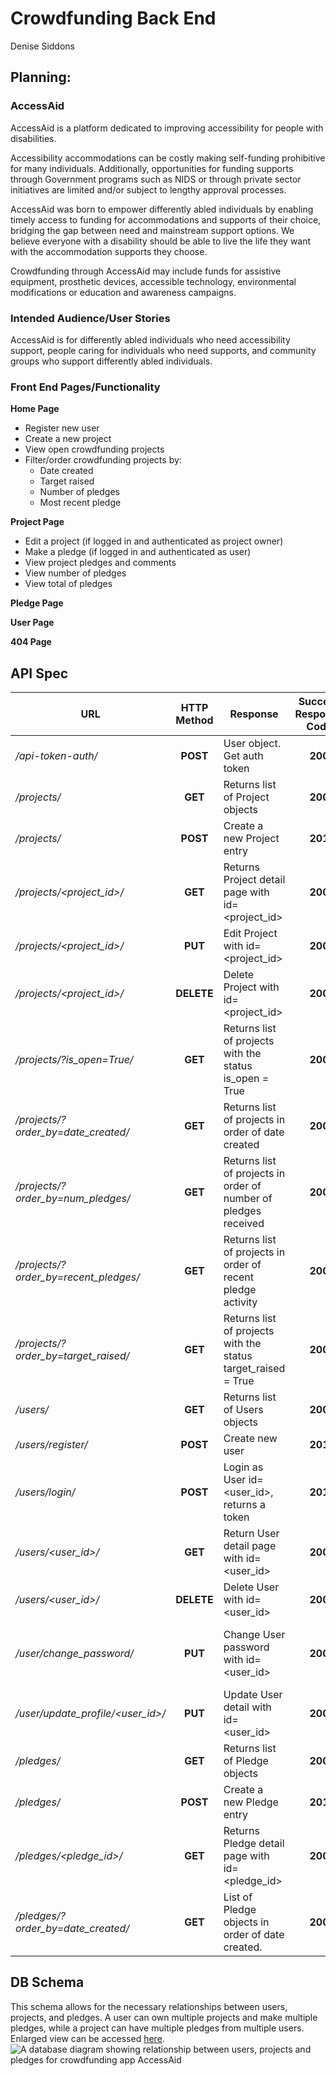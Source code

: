 # Crowdfunding Back End
Denise Siddons

## Planning:

### AccessAid
AccessAid is a platform dedicated to improving accessibility for people with disabilities.

Accessibility accommodations can be costly making self-funding prohibitive for many individuals. Additionally, opportunities for funding supports through Government programs such as NIDS or through private sector initiatives are limited and/or subject to lengthy approval processes.

AccessAid was born to empower differently abled individuals by enabling timely access to funding for accommodations and supports of their choice, bridging the gap between need and mainstream support options. We believe everyone with a disability should be able to live the life they want with the accommodation supports they choose.

Crowdfunding through AccessAid may include funds for assistive equipment, prosthetic devices, accessible technology, environmental modifications or education and awareness campaigns.

### Intended Audience/User Stories
AccessAid is for differently abled individuals who need accessibility support, people caring for individuals who need supports, and community groups who support differently abled individuals.

### Front End Pages/Functionality
**Home Page**
- Register new user
- Create a new project
- View open crowdfunding projects
- Filter/order crowdfunding projects by:
  - Date created
  - Target raised
  - Number of pledges
  - Most recent pledge

**Project Page**
- Edit a project (if logged in and authenticated as project owner)
- Make a pledge (if logged in and authenticated as user)
- View project pledges and comments
- View number of pledges
- View total of pledges

**Pledge Page**

**User Page**

**404 Page**


## API Spec

| URL | HTTP Method | Response | Success Response Code | Authentication/Authorisation |
| ------------------ | :-----------: | ---------------------------------- | :------------: | ---------------------------- |
|*/api-token-auth/*|**POST**|User object. Get auth token|**200**|None required|
|*/projects/*|**GET**|Returns list of Project objects|**200**|None required|
|*/projects/*|**POST**|Create a new Project entry|**201**|Must be logged in / auth_token required|
|*/projects/<project_id>/*|**GET**|Returns Project detail page with id=<project_id>|**200**|None required|
|*/projects/<project_id>/*|**PUT**|Edit Project with id=<project_id>|**200**|Must be logged in / auth_token required|
|*/projects/<project_id>/*|**DELETE**|Delete Project with id=<project_id>|**200**|Must be logged in / auth_token required|
|*/projects/?is_open=True/*|**GET**|Returns list of projects with the status is_open = True|**200**|None required|
|*/projects/?order_by=date_created/*|**GET**|Returns list of projects in order of date created|**200**|None required|
|*/projects/?order_by=num_pledges/*|**GET**|Returns list of projects in order of number of pledges received|**200**|None required|
|*/projects/?order_by=recent_pledges/*|**GET**|Returns list of projects in order of recent pledge activity|**200**|None required|
|*/projects/?order_by=target_raised/*|**GET**|Returns list of projects with the status target_raised = True|**200**|None required|
|*/users/*|**GET**|Returns list of Users objects|**200**|None required|
|*/users/register/*|**POST**|Create new user|**201**|None required|
|*/users/login/*|**POST**|Login as User id=<user_id>, returns a token|**201**|None required|
|*/users/<user_id>/*|**GET**|Return User detail page with id=<user_id>|**200**|Must be logged in as User id=<user_id> / auth_token required|
|*/users/<user_id>/*|**DELETE**|Delete User with id=<user_id>|**200**|Must be logged in as User id=<user_id> / auth_token required|
|*/user/change_password/*|**PUT**|Change User password with id=<user_id>|**200**|Must be logged in as User id=<user_id> / auth_token required. On update, old auth_token deleted, new auth_token issued|
|*/user/update_profile/<user_id>/*|**PUT**| Update User detail with id=<user_id>|**200**|Must be logged in as User id=<user_id> / auth_token required|
|*/pledges/*|**GET**|Returns list of Pledge objects|**200**|None required|
|*/pledges/*|**POST**|Create a new Pledge entry|**201**|Must be logged in / auth_token required|
|*/pledges/<pledge_id>/*|**GET**|Returns Pledge detail page with id=<pledge_id>|**200**|Must be logged in / auth_token required. Must be maker of Pledge id=<pledge_id>|
|*/pledges/?order_by=date_created/*|**GET**|List of Pledge objects in order of date created.|**200**|None required|



## DB Schema
This schema allows for the necessary relationships between users, projects, and pledges. A user can own multiple projects and make multiple pledges, while a project can have multiple pledges from multiple users. Enlarged view can be accessed [here](https://www.figma.com/file/ixyPlzL5NSfiXpVVdhlip8/AccessAid?type=design&node-id=0%3A1&mode=design&t=xwNWgAwTFYjunzpd-1).
![A database diagram showing relationship between users, projects and pledges for crowdfunding app AccessAid](https://www.figma.com/file/ixyPlzL5NSfiXpVVdhlip8/AccessAid?type=design&node-id=0%3A1&mode=design&t=xwNWgAwTFYjunzpd-1)


